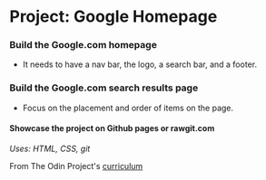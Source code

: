 # Project: Google Homepage  


### Build the Google.com homepage
- It needs to have a nav bar, the logo, a search bar, and a footer.

### Build the Google.com search results page
- Focus on the placement and order of items on the page.

#### Showcase the project on Github pages or rawgit.com

  _Uses: HTML, CSS, git_


From The Odin Project's [curriculum](http://www.theodinproject.com/web-development-101/html-css)
